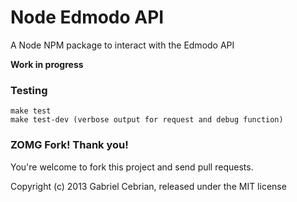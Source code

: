 Node Edmodo API
===========================

A Node NPM package to interact with the Edmodo API

**Work in progress**

### Testing

```
make test 
make test-dev (verbose output for request and debug function)
```

### ZOMG Fork! Thank you!

You're welcome to fork this project and send pull requests.

Copyright (c) 2013 Gabriel Cebrian, released under the MIT license
